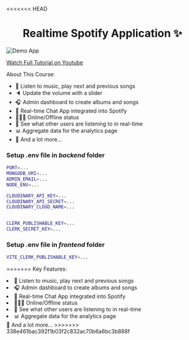 <<<<<<< HEAD
<h1 align="center">Realtime Spotify Application ✨</h1>

![Demo App](/frontend/public/screenshot-for-readme.png)

[Watch Full Tutorial on Youtube](https://youtu.be/4sbklcQ0EXc)

About This Course:

-   🎸 Listen to music, play next and previous songs
-   🔈 Update the volume with a slider
-   🎧 Admin dashboard to create albums and songs
-   💬 Real-time Chat App integrated into Spotify
-   👨🏼‍💼 Online/Offline status
-   👀 See what other users are listening to in real-time
-   📊 Aggregate data for the analytics page
-   🚀 And a lot more...

### Setup .env file in _backend_ folder

```bash
PORT=...
MONGODB_URI=...
ADMIN_EMAIL=...
NODE_ENV=...

CLOUDINARY_API_KEY=...
CLOUDINARY_API_SECRET=...
CLOUDINARY_CLOUD_NAME=...


CLERK_PUBLISHABLE_KEY=...
CLERK_SECRET_KEY=...
```

### Setup .env file in _frontend_ folder

```bash
VITE_CLERK_PUBLISHABLE_KEY=...
```
=======
Key Features:
<br>
<li>🎸 Listen to music, play next and previous songs<br>
<li>🎧 Admin dashboard to create albums and songs<br>
<li>💬 Real-time Chat App integrated into Spotify<br>
<li>👨🏼‍💼 Online/Offline status<br>
<li>👀 See what other users are listening to in real-time<br>
<li>📊 Aggregate data for the analytics page<br>
🚀 And a lot more...
>>>>>>> 338e461bac392f1b03f2c832ac70b6a6bc3b888f
